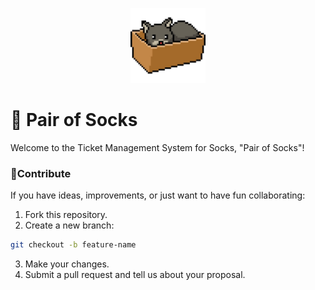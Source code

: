 <p align="center"><img src="./images/icon/icon.png" alt="Icono" width="120" height="auto" /></p>

<h1>🧦 Pair of Socks</h1> 
Welcome to the Ticket Management System for Socks, "Pair of Socks"!

### 🤝Contribute
If you have ideas, improvements, or just want to have fun collaborating:

1. Fork this repository.
2. Create a new branch:

```bash
git checkout -b feature-name
```
3. Make your changes.
4. Submit a pull request and tell us about your proposal.
